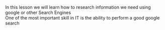 In this lesson we will learn how to research information we need using google or other Search Engines<br/>
One of the most important skill in IT is the ability to perform a good google search
